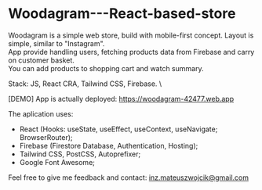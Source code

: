 # Woodagram---React-based-store

Woodagram is a simple web store, build with mobile-first concept. Layout is simple, similar to "Instagram". \
App provide handling users, fetching products data from Firebase and carry on customer basket. \
You can add products to shopping cart and watch summary.

Stack: JS, React CRA, Tailwind CSS, Firebase. \ 

[DEMO] App is actually deployed: https://woodagram-42477.web.app 

The aplication uses: 
- React (Hooks: useState, useEffect, useContext, useNavigate; BrowserRouter); 
- Firebase (Firestore Database, Authentication, Hosting); 
- Tailwind CSS, PostCSS, Autoprefixer; 
- Google Font Awesome; 

Feel free to give me feedback and contact: inz.mateuszwojcik@gmail.com
